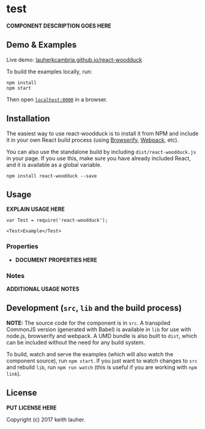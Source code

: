 # test

__COMPONENT DESCRIPTION GOES HERE__


## Demo & Examples

Live demo: [lauherkcambria.github.io/react-woodduck](http://lauherkcambria.github.io/react-woodduck/)

To build the examples locally, run:

```
npm install
npm start
```

Then open [`localhost:8000`](http://localhost:8000) in a browser.


## Installation

The easiest way to use react-woodduck is to install it from NPM and include it in your own React build process (using [Browserify](http://browserify.org), [Webpack](http://webpack.github.io/), etc).

You can also use the standalone build by including `dist/react-woodduck.js` in your page. If you use this, make sure you have already included React, and it is available as a global variable.

```
npm install react-woodduck --save
```


## Usage

__EXPLAIN USAGE HERE__

```
var Test = require('react-woodduck');

<Test>Example</Test>
```

### Properties

* __DOCUMENT PROPERTIES HERE__

### Notes

__ADDITIONAL USAGE NOTES__


## Development (`src`, `lib` and the build process)

**NOTE:** The source code for the component is in `src`. A transpiled CommonJS version (generated with Babel) is available in `lib` for use with node.js, browserify and webpack. A UMD bundle is also built to `dist`, which can be included without the need for any build system.

To build, watch and serve the examples (which will also watch the component source), run `npm start`. If you just want to watch changes to `src` and rebuild `lib`, run `npm run watch` (this is useful if you are working with `npm link`).

## License

__PUT LICENSE HERE__

Copyright (c) 2017 keith lauher.

